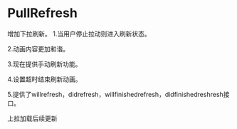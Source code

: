 # PullRefresh
增加下拉刷新。
1.当用户停止拉动则进入刷新状态。

2.动画内容更加和谐。

3.现在提供手动刷新功能。

4.设置超时结束刷新动画。

5.提供了willrefresh，didrefresh，willfinishedrefresh，didfinishedreshresh接口。

上拉加载后续更新
